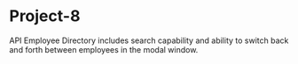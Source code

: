 # Project-8
 API Employee Directory
includes search capability and ability to switch back and forth between employees in the modal window.
